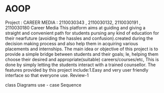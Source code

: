 # AOOP
Project : CAREER MEDIA : 2110030343 , 2110030132, 2110030191 , 2110030180 Career Media This platform aims at guiding and giving a straight and convenient path for students pursing any kind of education for their nearfuture (avoiding the hassles and confusion).created during the decision making process and also help them in acquiring various placements and internships. The main idea or objective of this project is to provide a simple bridge between students and their goals; le, helping them choose their desired and appropriate(suitable) careers/courses/etc, This is done by simply letting the students interact with a trained counsellor. The features provided by this project include:1.Easy and very user friendly interface so that everyone use. Review-1

class Diagrams
use - case
Sequence
